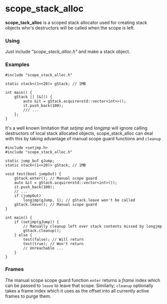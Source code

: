# scope_stack_alloc

**scope_tack_alloc** is a scoped stack allocator used for creating stack objects
who's destructors will be called when the scope is left.

### Using
Just include *"scope_stack_alloc.h"* and make a stack object.

### Examples

    #include "scope_stack_alloc.h"

    static stack<(1<<20)> gStack; // 1MB

    int main() {
        gStack || [&]() {
            auto &it = gStack.acquire<std::vector<int>>();
            it.push_back(100);
            /// ...
        };
    }

It's a well known limitation that *setjmp* and *longjmp* will ignore calling
destructors of local stack allocated objects, scope_stack_alloc can deal with
this by taking advantage of manual scope guard functions and `cleanup`

    #include <setjmp.h>
    #include "scope_stack_alloc.h"

    static jump_buf gJump;
    static stack<(1<<20)> gStack; // 1MB

    void test(bool jumpOut) {
        gStack.enter(); // Manual scope guard
        auto &it = gStack.acquire<std::vector<int>());
        it.push_back(100);
        // ...
        if (jumpOut)
            longjmp(gJump, 1); // gStack.leave won't be called
        gStack.leave(); // Manual scope guard
    }

    int main() {
        if (setjmp(gJump)) {
            // Manually cleanup left over stack contents missed by longjmp
            gStack.cleanup();
        } else {
            test(false); // Will return
            test(true); // Won't return
            // Unreachable ...
        }
    }

### Frames
The manual scope scope guard function `enter` returns a *frame* index which can
be passed to `leave` to leave that scope. Similarly; `cleanup` optionally takes
a frame index which it uses as the offset into all currently active frames to
purge them.
